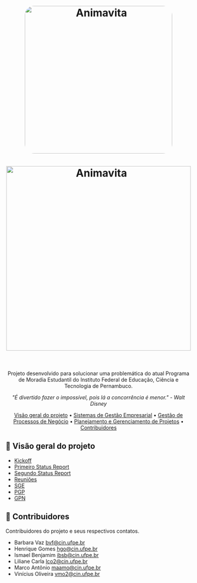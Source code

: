 <h1 align="center">
  <br>
  <img src="https://i.imgur.com/JUAzsa0.jpg" alt="Animavita" width="400px" style="border-radius: 25px;">
  <br><br>
  <img src="https://i.imgur.com/HDqKIG4.png" alt="Animavita" width="500px">
  <br><br>
</h1>

<p align="center">Projeto desenvolvido para solucionar uma problemática do atual Programa de Moradia Estudantil do Instituto Federal de Educação, Ciência e Tecnologia de Pernambuco.</p>

<p align="center"><i>"É divertido fazer o impossível, pois lá a concorrência é menor." - Walt Disney</i> </p>

<p align="center">
  <a href="#page_facing_up-vis%C3%A3o-geral-do-projeto">Visão geral do projeto</a> •
  <a href="#">Sistemas de Gestão Empresarial</a> •
  <a href="#">Gestão de Processos de Negócio</a> •
  <a href="#">Planejamento e Gerenciamento de Projetos</a> •
  <a href="#raising_hand-contribuidores">Contribuidores</a>
</p>

## :page_facing_up: **Visão geral do projeto**

-   [Kickoff](https://github.com/ismaelbenjamim/projeto-moradia-ifpe/tree/main/Kickoff)
-   [Primeiro Status Report](https://github.com/ismaelbenjamim/projeto-moradia-ifpe/tree/main/Primeiro%20Status%20Report)
-   [Segundo Status Report](https://github.com/ismaelbenjamim/projeto-moradia-ifpe/tree/main/Segundo%20Status%20Report)
-   [Reuniões](https://github.com/ismaelbenjamim/projeto-moradia-ifpe/tree/main/Reuniões)
-   [SGE](https://github.com/ismaelbenjamim/projeto-moradia-ifpe/tree/main/SGE)
-   [PGP](https://github.com/ismaelbenjamim/projeto-moradia-ifpe/tree/main/PGP)
-   [GPN](https://github.com/ismaelbenjamim/projeto-moradia-ifpe/tree/main/GPN)

## :raising_hand: **Contribuidores**

Contribuidores do projeto e seus respectivos contatos.

* Barbara Vaz <bvf@cin.ufpe.br>
* Henrique Gomes <hgo@cin.ufpe.br>
* Ismael Benjamim <ibsb@cin.ufpe.br>
* Liliane Carla <lco2@cin.ufpe.br>
* Marco Antônio <maamo@cin.ufpe.br>
* Vinícius Oliveira <vmo2@cin.ufpe.br>

